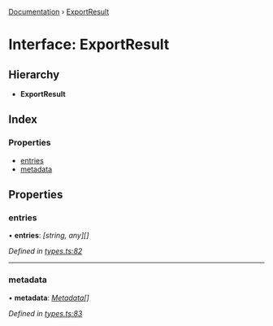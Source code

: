 [Documentation](../README.md) › [ExportResult](exportresult.md)

# Interface: ExportResult

## Hierarchy

* **ExportResult**

## Index

### Properties

* [entries](exportresult.md#entries)
* [metadata](exportresult.md#metadata)

## Properties

###  entries

• **entries**: *[string, any][]*

*Defined in [types.ts:82](https://github.com/badbatch/cachemap/blob/ba019ba/packages/core/src/types.ts#L82)*

___

###  metadata

• **metadata**: *[Metadata](metadata.md)[]*

*Defined in [types.ts:83](https://github.com/badbatch/cachemap/blob/ba019ba/packages/core/src/types.ts#L83)*
